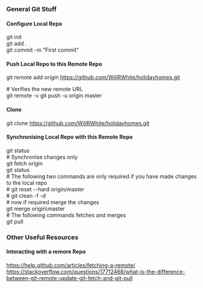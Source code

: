### General Git Stuff

#### Configure Local Repo

git init  
git add .  
git commit -m "First commit"  

#### Push Local Repo to this Remote Repo

git remote add origin https://github.com/WillRWhite/holidayhomes.git  

\# Verifies the new remote URL  
git remote -v
git push -u origin master  

#### Clone

git clone https://github.com/WillRWhite/holidayhomes.git  

#### Synchronising Local Repo with this Remote Repo

git status  
\# Synchronise changes only  
git fetch origin  
git status  
\# The following two commands are only required if you have made changes to the local repo  
\# git reset --hard origin/master    
\# git clean -f -d  
\# now if required merge the changes  
git merge origin\master  
\# The following commands fetches and merges  
git pull  

### Other Useful Resources

#### Interacting with a remore Repo

https://help.github.com/articles/fetching-a-remote/  
https://stackoverflow.com/questions/17712468/what-is-the-difference-between-git-remote-update-git-fetch-and-git-pull  

